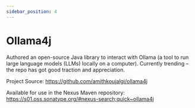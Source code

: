 ```yaml
---
sidebar_position: 4
---
```


# Ollama4j

Authored an open-source Java library to interact with Ollama (a tool to run large language models (LLMs) locally on a
computer). Currently trending – the repo has got good traction and appreciation.

Project Source:  https://github.com/amithkoujalgi/ollama4j

Available for use in the Nexus Maven repository: https://s01.oss.sonatype.org/#nexus-search;quick~ollama4j